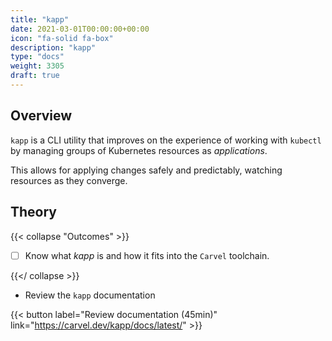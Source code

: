 ```yaml
---
title: "kapp"
date: 2021-03-01T00:00:00+00:00
icon: "fa-solid fa-box"
description: "kapp"
type: "docs"
weight: 3305
draft: true
---
```


## Overview

`kapp` is a CLI utility that improves on the experience of working with `kubectl` by managing groups of Kubernetes resources as _applications_.

This allows for applying changes safely and predictably, watching resources as they converge.

## Theory

{{< collapse "Outcomes" >}}

- [ ] Know what _kapp_ is and how it fits into the `Carvel` toolchain.

{{</ collapse >}}

- Review the `kapp` documentation

{{< button label="Review documentation (45min)" link="https://carvel.dev/kapp/docs/latest/" >}}
<br/>
